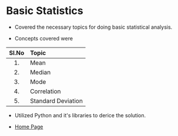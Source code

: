 # Basic Statistics

- Covered the necessary topics for doing basic statistical analysis.

- Concepts covered were

| Sl.No | Topic              |
| :---: | :----------------- |
|  1.   | Mean               |
|  2.   | Median             |
|  3.   | Mode               |
|  4.   | Correlation        |
|  5.   | Standard Deviation |

- Utilized Python and it's libraries to derice the solution.

- [Home Page](../README.md)
